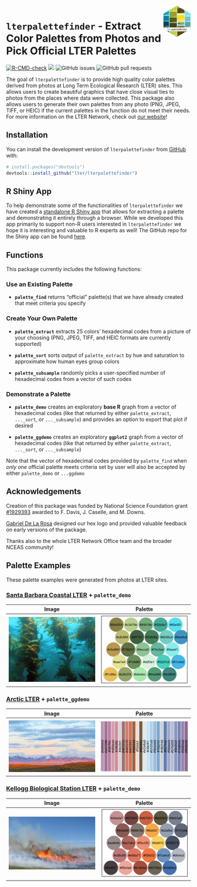 
<!-- README.md is generated from README.Rmd. Please edit that file -->

<img src="man/figures/lterpalettefinder_hex.png" align="right" width="15%"/>

# `lterpalettefinder` - Extract Color Palettes from Photos and Pick Official LTER Palettes

<!-- badges: start -->

[![R-CMD-check](https://github.com/lter/lterpalettefinder/workflows/R-CMD-check/badge.svg)](https://github.com/lter/lterpalettefinder/actions)
[![](https://cranlogs.r-pkg.org/badges/lterpalettefinder)](https://cran.r-project.org/package=lterpalettefinder)
![GitHub
issues](https://img.shields.io/github/issues-raw/lter/lterpalettefinder)
![GitHub pull
requests](https://img.shields.io/github/issues-pr/lter/lterpalettefinder)

<!-- badges: end -->

The goal of `lterpalettefinder` is to provide high quality color
palettes derived from photos at Long Term Ecological Research (LTER)
sites. This allows users to create beautiful graphics that have close
visual ties to photos from the places where data were collected. This
package also allows users to generate their own palettes from any photo
(PNG, JPEG, TIFF, or HEIC) if the current palettes in the function do
not meet their needs. For more information on the LTER Network, check
out [our website](https://lternet.edu/)!

## Installation

You can install the development version of `lterpalettefinder` from
[GitHub](https://github.com/) with:

``` r
# install.packages("devtools")
devtools::install_github("lter/lterpalettefinder")
```

## R Shiny App

To help demonstrate some of the functionalities of `lterpalettefinder`
we have created a [standalone R Shiny
app](https://cosima.nceas.ucsb.edu/lterpalettefinder-shiny/) that allows
for extracting a palette and demonstrating it entirely through a
browser. While we developed this app primarily to support non-R users
interested in `lterpalettefinder` we hope it is interesting and valuable
to R experts as well! The GitHub repo for the Shiny app can be found
[here](https://github.com/lter/lterpalettefinder-shiny).

## Functions

This package currently includes the following functions:

### Use an Existing Palette

- **`palette_find`** returns “official” palette(s) that we have already
  created that meet criteria you specify

### Create Your Own Palette

- **`palette_extract`** extracts 25 colors’ hexadecimal codes from a
  picture of your choosing (PNG, JPEG, TIFF, and HEIC formats are
  currently supported)

- **`palette_sort`** sorts output of `palette_extract` by hue and
  saturation to approximate how human eyes group colors

- **`palette_subsample`** randomly picks a user-specified number of
  hexadecimal codes from a vector of such codes

### Demonstrate a Palette

- **`palette_demo`** creates an exploratory **base R** graph from a
  vector of hexadecimal codes (like that returned by either
  `palette_extract`, `..._sort`, or `..._subsample`) and provides an
  option to export that plot if desired

- **`palette_ggdemo`** creates an exploratory **`ggplot2`** graph from a
  vector of hexadecimal codes (like that returned by either
  `palette_extract`, `..._sort`, or `..._subsample`)

Note that the vector of hexadecimal codes provided by `palette_find`
when *only one* official palette meets criteria set by user will also be
accepted by either `palette_demo` or `...ggdemo`

## Acknowledgements

Creation of this package was funded by National Science Foundation grant
[\#1929393](https://www.nsf.gov/awardsearch/showAward?AWD_ID=1929393)
awarded to F. Davis, J. Caselle, and M. Downs.

[Gabriel De La Rosa](https://www.gabrieldelarosa.com/) designed our hex
logo and provided valuable feedback on early versions of the package.

Thanks also to the whole LTER Network Office team and the broader NCEAS
community!

## Palette Examples

These palette examples were generated from photos at LTER sites.

### [Santa Barbara Coastal LTER](https://sbclter.msi.ucsb.edu/) + `palette_demo`

|                                 **Image**                                  |                     **Palette**                      |
|:--------------------------------------------------------------------------:|:----------------------------------------------------:|
| <img src="man/figures/SBC-kelp-forest.jpeg" alt="Photo credit: SBC LTER"/> | <img src="man/figures/SBC_kelp-forest-palette.jpg"/> |

### [Arctic LTER](https://arc-lter.ecosystems.mbl.edu/) + `palette_ggdemo`

|                                    **Image**                                    |                    **Palette**                    |
|:-------------------------------------------------------------------------------:|:-------------------------------------------------:|
| <img src="man/figures/ARC-sunrise.jpeg" alt="Photo credit: Lindsay VanFossen"/> | <img src="man/figures/ARC_sunrise-palette.jpeg"/> |

### [Kellogg Biological Station LTER](https://lter.kbs.msu.edu/) + `palette_demo`

|                                 **Image**                                 |                  **Palette**                  |
|:-------------------------------------------------------------------------:|:---------------------------------------------:|
| <img src="man/figures/KBS-burn.jpeg" alt="Photo credit: G.P. Robertson"/> | <img src="man/figures/KBS_burn-palette.jpg"/> |
